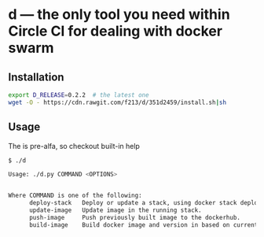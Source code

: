 # d — the only tool you need within Circle CI for dealing with docker swarm

## Installation

```sh
export D_RELEASE=0.2.2  # the latest one
wget -O - https://cdn.rawgit.com/f213/d/351d2459/install.sh|sh
```

## Usage

The is pre-alfa, so checkout built-in help
```sh
$ ./d

Usage: ./d.py COMMAND <OPTIONS>


Where COMMAND is one of the following:
      deploy-stack 	 Deploy or update a stack, using docker stack deploy.
      update-image 	 Update image in the running stack.
      push-image 	 Push previously built image to the dockerhub.
      build-image 	 Build docker image and version in based on current HEAD commit.
```
